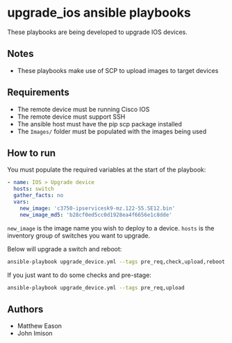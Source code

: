 upgrade_ios ansible playbooks
=============================

These playbooks are being developed to upgrade IOS devices.


Notes
-----

* These playbooks make use of SCP to upload images to target devices


Requirements
------------

* The remote device must be running Cisco IOS
* The remote device must support SSH
* The ansible host must have the pip scp package installed
* The `Images/` folder must be populated with the images being used

How to run
----------

You must populate the required variables at the start of the playbook:

```yaml
- name: IOS > Upgrade device
  hosts: switch
  gather_facts: no
  vars:
    new_image: 'c3750-ipservicesk9-mz.122-55.SE12.bin'
    new_image_md5: 'b28cf0ed5cc0d1928ea4f6656e1c8dde'
```

`new_image` is the image name you wish to deploy to a device.  `hosts` is
the inventory group of switches you want to upgrade.

Below will upgrade a switch and reboot:

```bash
ansible-playbook upgrade_device.yml --tags pre_req,check,upload,reboot
```

If you just want to do some checks and pre-stage:
```bash
ansible-playbook upgrade_device.yml --tags pre_req,upload
```


Authors
-------

* Matthew Eason
* John Imison
